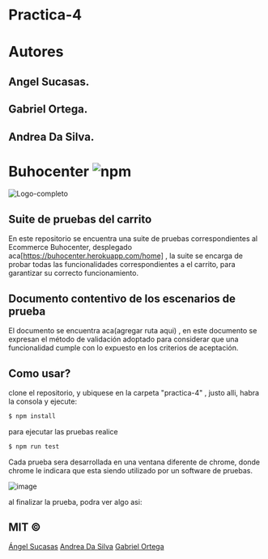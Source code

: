 # Practica-4

# Autores

  ## Angel Sucasas.
  ## Gabriel Ortega.
  ## Andrea Da Silva.

# Buhocenter ![npm](https://img.shields.io/badge/node-v8.12.0-green) 

![Logo-completo](https://user-images.githubusercontent.com/44983658/82739421-64d46c00-9d0d-11ea-87ea-c8c1d27f2a21.png)

## Suite de pruebas del carrito

  En este repositorio se encuentra una suite de pruebas correspondientes al Ecommerce Buhocenter, desplegado aca[https://buhocenter.herokuapp.com/home] , la suite se encarga de probar todas las funcionalidades correspondientes a el carrito, para garantizar su correcto funcionamiento.

##  Documento contentivo de los escenarios de prueba

  El documento se encuentra aca(agregar ruta aqui) , en este documento se expresan el método de validación adoptado para considerar que una funcionalidad cumple con lo expuesto en los criterios de aceptación.
  
## Como usar?

clone el repositorio, y ubiquese en la carpeta "practica-4" , justo alli, habra la consola y ejecute:

```bash
$ npm install
```

para ejecutar las pruebas realice 

```bash
$ npm run test
```

Cada prueba sera desarrollada en una ventana diferente de chrome, donde chrome le indicara que esta siendo utilizado por un software de pruebas.

![image](https://user-images.githubusercontent.com/44983658/88110380-1e1eb900-cb7a-11ea-8300-4ffd330c8459.png)


al finalizar la prueba, podra ver algo asi:



## MIT © 

[Ángel Sucasas](mailto:aasucasas.17@est.ucab.edu.ve)
[Andrea Da Silva](mailto:avdasilvab.17@est.ucab.edu.ve)
[Gabriel Ortega](mailto:geortega.17@est.ucab.edu.ve)
